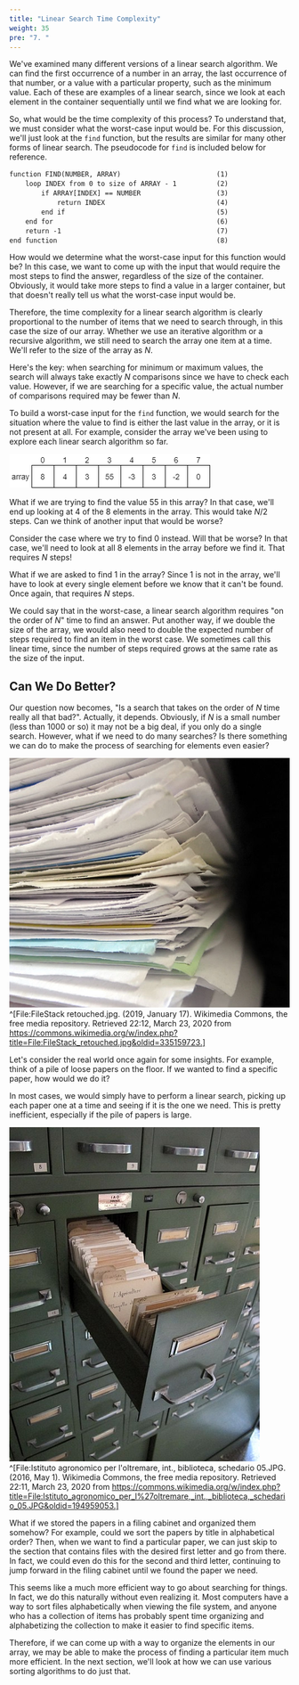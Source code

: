 ```yaml
---
title: "Linear Search Time Complexity"
weight: 35
pre: "7. "
---
```

We've examined many different versions of a linear search algorithm. We can find the first occurrence of a number in an array, the last occurrence of that number, or a value with a particular property, such as the minimum value. Each of these are examples of a linear search, since we look at each element in the container sequentially until we find what we are looking for.

So, what would be the time complexity of this process? To understand that, we must consider what the worst-case input would be. For this discussion, we'll just look at the `find` function, but the results are similar for many other forms of linear search. The pseudocode for `find` is included below for reference.

```tex
function FIND(NUMBER, ARRAY)						(1)
    loop INDEX from 0 to size of ARRAY - 1 			(2)
        if ARRAY[INDEX] == NUMBER					(3)
            return INDEX							(4)
        end if								        (5)
    end for									        (6)
    return -1								        (7)
end function									    (8)
```

How would we determine what the worst-case input for this function would be? In this case, we want to come up with the input that would require the most steps to find the answer, regardless of the size of the container. Obviously, it would take more steps to find a value in a larger container, but that doesn't really tell us what the worst-case input would be. 

Therefore, the time complexity for a linear search algorithm is clearly proportional to the number of items that we need to search through, in this case the size of our array. Whether we use an iterative algorithm or a recursive algorithm, we still need to search the array one item at a time. We'll refer to the size of the array as $N$.

Here's the key: when searching for minimum or maximum values, the search will always take exactly $N$ comparisons since we have to check each value. However, if we are searching for a specific value, the actual number of comparisons required may be fewer than $N$. 

To build a worst-case input for the `find` function, we would search for the situation where the value to find is either the last value in the array, or it is not present at all. For example, consider the array we've been using to explore each linear search algorithm so far.
 
![Array of Numbers](/images/7/7.7.array.png)

What if we are trying to find the value 55 in this array? In that case, we'll end up looking at 4 of the 8 elements in the array. This would take $N/2$ steps. Can we think of another input that would be worse?

Consider the case where we try to find 0 instead. Will that be worse? In that case, we'll need to look at all 8 elements in the array before we find it. That requires $N$ steps!

What if we are asked to find 1 in the array? Since 1 is not in the array, we'll have to look at every single element before we know that it can't be found. Once again, that requires $N$ steps. 

We could say that in the worst-case, a linear search algorithm requires "on the order of $N$" time to find an answer. Put another way, if we double the size of the array, we would also need to double the expected number of steps required to find an item in the worst case. We sometimes call this linear time, since the number of steps required grows at the same rate as the size of the input. 

## Can We Do Better?

Our question now becomes, "Is a search that takes on the order of $N$ time really all that bad?". Actually, it depends. Obviously, if $N$ is a small number (less than 1000 or so) it may not be a big deal, if you only do a single search. However, what if we need to do many searches? Is there something we can do to make the process of searching for elements even easier? 

![Stack of Files](/images/7/7.7.files.png)^[File:FileStack retouched.jpg. (2019, January 17). Wikimedia Commons, the free media repository. Retrieved 22:12, March 23, 2020 from https://commons.wikimedia.org/w/index.php?title=File:FileStack_retouched.jpg&oldid=335159723.]

Let's consider the real world once again for some insights. For example, think of a pile of loose papers on the floor. If we wanted to find a specific paper, how would we do it?

In most cases, we would simply have to perform a linear search, picking up each paper one at a time and seeing if it is the one we need. This is pretty inefficient, especially if the pile of papers is large.

![File Cabinet](/images/7/7.7.cabinet.png)^[File:Istituto agronomico per l'oltremare, int., biblioteca, schedario 05.JPG. (2016, May 1). Wikimedia Commons, the free media repository. Retrieved 22:11, March 23, 2020 from https://commons.wikimedia.org/w/index.php?title=File:Istituto_agronomico_per_l%27oltremare,_int.,_biblioteca,_schedario_05.JPG&oldid=194959053.]

What if we stored the papers in a filing cabinet and organized them somehow? For example, could we sort the papers by title in alphabetical order? Then, when we want to find a particular paper, we can just skip to the section that contains files with the desired first letter and go from there. In fact, we could even do this for the second and third letter, continuing to jump forward in the filing cabinet until we found the paper we need.

This seems like a much more efficient way to go about searching for things. In fact, we do this naturally without even realizing it. Most computers have a way to sort files alphabetically when viewing the file system, and anyone who has a collection of items has probably spent time organizing and alphabetizing the collection to make it easier to find specific items. 

Therefore, if we can come up with a way to organize the elements in our array, we may be able to make the process of finding a particular item much more efficient. In the next section, we'll look at how we can use various sorting algorithms to do just that. 
